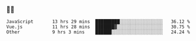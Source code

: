 ### 👨‍💻

<!--START_SECTION:waka-->

```text
JavaScript       13 hrs 29 mins  █████████░░░░░░░░░░░░░░░░   36.12 %
Vue.js           11 hrs 28 mins  ███████▓░░░░░░░░░░░░░░░░░   30.75 %
Other            9 hrs 3 mins    ██████░░░░░░░░░░░░░░░░░░░   24.24 %
```

<!--END_SECTION:waka-->
